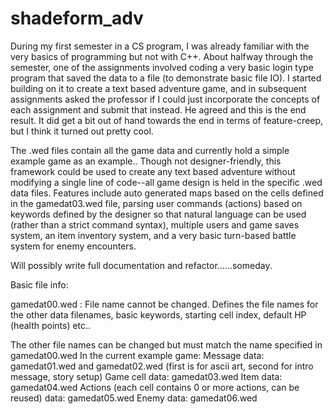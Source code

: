 # shadeform_adv
During my first semester in a CS program, I was already familiar with the very basics of programming but not with C++.
About halfway through the semester, one of the assignments involved coding a very basic login type program that
saved the data to a file (to demonstrate basic file IO). I started building on it to create a text based adventure
game, and in subsequent assignments asked the professor if I could just incorporate the concepts of each assignment
and submit that instead. He agreed and this is the end result. It did get a bit out of hand towards the end in terms
of feature-creep, but I think it turned out pretty cool. 

The .wed files contain all the game data and currently hold a simple example game as an example..
Though not designer-friendly, this framework could be used to create any text based adventure without modifying
a single line of code--all game design is held in the specific .wed data files. Features include auto generated
maps based on the cells defined in the gamedat03.wed file, parsing user commands (actions) based on keywords
defined by the designer so that natural language can be used (rather than a strict command syntax), multiple users
and game saves system, an item inventory system, and a very basic turn-based battle system for enemy encounters.

Will possibly write full documentation and refactor......someday.

Basic file info:

gamedat00.wed : File name cannot be changed. Defines the file names for the other data filenames, basic keywords,
starting cell index, default HP (health points) etc..

The other file names can be changed but must match the name specified in gamedat00.wed
In the current example game:
Message data: gamedat01.wed and gamedat02.wed (first is for ascii art, second for intro message, story setup)
Game cell data: gamedat03.wed
Item data: gamedat04.wed
Actions (each cell contains 0 or more actions, can be reused) data: gamedat05.wed
Enemy data: gamedat06.wed

